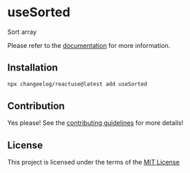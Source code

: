 # useSorted

Sort array

Please refer to the [documentation](#) for more information.

## Installation

```bash
npx changeelog/reactuse@latest add useSorted
```

## Contribution

Yes please! See the [contributing guidelines](#) for more details!

## License

This project is licensed under the terms of the [MIT License](/LICENSE)
